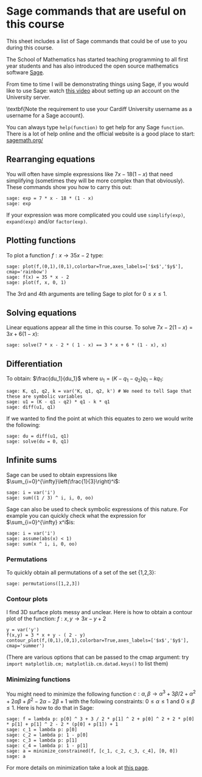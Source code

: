 # Sage commands that are useful on this course

This sheet includes a list of Sage commands that could be of use to you during this course.

The School of Mathematics has started teaching programming to all first year students and has also introduced the open source mathematics software [Sage](http://sagemath.org/).

From time to time I will be demonstrating things using Sage, if you would like to use Sage: watch [this video](http://www.youtube.com/watch?v=3E9LvXV_zrA&feature=youtu.be) about setting up an account on the University server.

\textbf{Note the requirement to use your Cardiff University username as a username for a Sage account}.

You can always type `help(function)` to get help for any Sage `function`. There is a lot of help online and the official website is a good place to start: [sagemath.org/](http://sagemath.org/)


## Rearranging equations

You will often have simple expressions like $7x-18(1-x)$ that need simplifying (sometimes they will be more complex than that obviously).
These commands show you how to carry this out:

    sage: exp = 7 * x - 18 * (1 - x)
    sage: exp

If your expression was more complicated you could use `simplify(exp)`, `expand(exp)` and/or `factor(exp)`.


## Plotting functions

To plot a function $f:x\to 35x-2$ type:

    sage: plot(f,(0,1),(0,1),colorbar=True,axes_labels=['$x$','$y$'], cmap='rainbow')
    sage: f(x) = 35 * x - 2
    sage: plot(f, x, 0, 1)

The 3rd and 4th arguments are telling Sage to plot for $0\leq x \leq 1$.


## Solving equations

Linear equations appear all the time in this course. To solve $7x-2(1-x)=3x+6(1-x)$:

    sage: solve(7 * x - 2 * ( 1 - x) == 3 * x + 6 * (1 - x), x)


## Differentiation

To obtain: $\frac{du_1}{du_1}$ where $u_1=(K - q_1 - q_2)q_1 - kq_1$:

    sage: K, q1, q2, k = var('K, q1, q2, k') # We need to tell Sage that these are symbolic variables
    sage: u1 = (K - q1 - q2) * q1 - k * q1
    sage: diff(u1, q1)

If we wanted to find the point at which this equates to zero we would write the following:

    sage: du = diff(u1, q1)
    sage: solve(du = 0, q1)


## Infinite sums

Sage can be used to obtain expressions like $\sum_{i=0}^{\infty}\left(\frac{1}{3}\right)^i$:

    sage: i = var('i')
    sage: sum((1 / 3) ^ i, i, 0, oo)

Sage can also be used to check symbolic expressions of this nature. For example you can quickly check what  the expression for $\sum_{i=0}^{\infty} x^i$is:

    sage: i = var('i')
    sage: assume(abs(x) < 1)
    sage: sum(x ^ i, i, 0, oo)


### Permutations

To quickly obtain all permutations of a set of the set \{1,2,3\}:

    sage: permutations([1,2,3])


### Contour plots

I find 3D surface plots messy and unclear. Here is how to obtain a contour plot of the function: $f: x,y \to 3x-y+2$

    y = var('y')
    f(x,y) = 3 * x + y - ( 2 - y)
    contour_plot(f,(0,1),(0,1),colorbar=True,axes_labels=['$x$','$y$'], cmap='summer')

(There are various options that can be passed to the cmap argument: try `import matplotlib.cm; matplotlib.cm.datad.keys()` to list them)


### Minimizing functions

You might need to minimize the following function $c:\alpha, \beta\to \alpha ^ 3 + 3\beta/2 + \alpha ^ 2 + 2\alpha\beta+\beta^2-2\alpha-2\beta+1$ with the following constraints: $0\leq \alpha \leq 1$ and $0\leq \beta \leq 1$. Here is how to do that in Sage:

    sage: f = lambda p: p[0] ^ 3 + 3 / 2 * p[1] ^ 2 + p[0] ^ 2 + 2 * p[0] * p[1] + p[1] ^ 2 - 2 * (p[0] + p[1]) + 1
    sage: c_1 = lambda p: p[0]
    sage: c_2 = lambda p: 1 - p[0]
    sage: c_3 = lambda p: p[1]
    sage: c_4 = lambda p: 1 - p[1]
    sage: a = minimize_constrained(f, [c_1, c_2, c_3, c_4], [0, 0])
    sage: a

For more details on minimization take a look at [this page](http://www.sagemath.org/doc/reference/numerical/sage/numerical/optimize.html).
